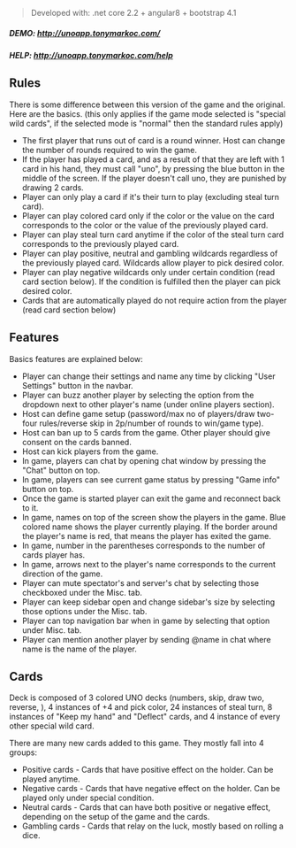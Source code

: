 > Developed with: .net core 2.2 + angular8 + bootstrap 4.1

##### DEMO: http://unoapp.tonymarkoc.com/

##### HELP: http://unoapp.tonymarkoc.com/help

## Rules

There is some difference between this version of the game and the original. Here are the basics. (this only applies if the game mode selected is "special wild cards", if the selected mode is "normal" then the standard rules apply)

- The first player that runs out of card is a round winner. Host can change the number of rounds required to win the game.
- If the player has played a card, and as a result of that they are left with 1 card in his hand, they must call "uno", by pressing the blue button in the middle of the screen. If the player doesn't call uno, they are punished by drawing 2 cards.
- Player can only play a card if it's their turn to play (excluding steal turn card).
- Player can play colored card only if the color or the value on the card corresponds to the color or the value of the previously played card.
- Player can play steal turn card anytime if the color of the steal turn card corresponds to the previously played card.
- Player can play positive, neutral and gambling wildcards regardless of the previously played card. Wildcards allow player to pick desired color.
- Player can play negative wildcards only under certain condition (read card section below). If the condition is fulfilled then the player can pick desired color.
- Cards that are automatically played do not require action from the player (read card section below)

## Features

Basics features are explained below:

- Player can change their settings and name any time by clicking "User Settings" button in the navbar.
- Player can buzz another player by selecting the option from the dropdown next to other player's name (under online players section).
- Host can define game setup (password/max no of players/draw two-four rules/reverse skip in 2p/number of rounds to win/game type).
- Host can ban up to 5 cards from the game. Other player should give consent on the cards banned.
- Host can kick players from the game.
- In game, players can chat by opening chat window by pressing the "Chat" button on top.
- In game, players can see current game status by pressing "Game info" button on top.
- Once the game is started player can exit the game and reconnect back to it.
- In game, names on top of the screen show the players in the game. Blue colored name shows the player currently playing. If the border around the player's name is red, that means the player has exited the game.
- In game, number in the parentheses corresponds to the number of cards player has.
- In game, arrows next to the player's name corresponds to the current direction of the game.
- Player can mute spectator's and server's chat by selecting those checkboxed under the Misc. tab.
- Player can keep sidebar open and change sidebar's size by selecting those options under the Misc. tab.
- Player can top navigation bar when in game by selecting that option under Misc. tab.
- Player can mention another player by sending @name in chat where name is the name of the player.

## Cards

Deck is composed of 3 colored UNO decks (numbers, skip, draw two, reverse, ), 4 instances of +4 and pick color, 24 instances of steal turn, 8 instances of "Keep my hand" and "Deflect" cards, and 4 instance of every other special wild card.

There are many new cards added to this game. They mostly fall into 4 groups:
- Positive cards - Cards that have positive effect on the holder. Can be played anytime.
- Negative cards - Cards that have negative effect on the holder. Can be played only under special condition.
- Neutral cards - Cards that can have both positive or negative effect, depending on the setup of the game and the cards.
- Gambling cards - Cards that relay on the luck, mostly based on rolling a dice.

